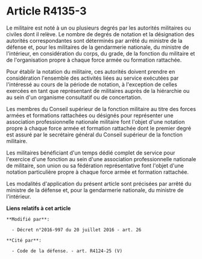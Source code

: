 # Article R4135-3

Le militaire est noté à un ou plusieurs degrés par les autorités militaires ou civiles dont il relève. Le nombre de degrés de
notation et la désignation des autorités correspondantes sont déterminés par arrêté du ministre de la défense et, pour les
militaires de la gendarmerie nationale, du ministre de l'intérieur, en considération du corps, du grade, de la fonction du
militaire et de l'organisation propre à chaque force armée ou formation rattachée. 

Pour établir la notation du militaire, ces autorités doivent prendre en considération l'ensemble des activités liées au
service exécutées par l'intéressé au cours de la période de notation, à l'exception de celles exercées en tant que
représentant de militaires auprès de la hiérarchie ou au sein d'un organisme consultatif ou de concertation. 

Les membres du Conseil supérieur de la fonction militaire au titre des forces armées et formations rattachées ou désignés
pour représenter une association professionnelle nationale militaire font l'objet d'une notation propre à chaque force armée
et formation rattachée dont le premier degré est assuré par le secrétaire général du Conseil supérieur de la fonction
militaire. 

Les militaires bénéficiant d'un temps dédié complet de service pour l'exercice d'une fonction au sein d'une association
professionnelle nationale de militaire, son union ou sa fédération représentative font l'objet d'une notation particulière
propre à chaque force armée et formation rattachée. 

Les modalités d'application du présent article sont précisées par arrêté du ministre de la défense et, pour la gendarmerie
nationale, du ministre de l'intérieur.

**Liens relatifs à cet article**

	**Modifié par**:

	  - Décret n°2016-997 du 20 juillet 2016 - art. 26

	**Cité par**:

	  - Code de la défense. - art. R4124-25 (V)
